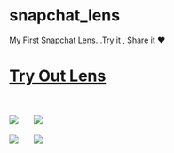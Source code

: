 # snapchat_lens

My First Snapchat Lens...Try it , Share it ❤️

# [Try Out Lens](https://www.snapchat.com/unlock/?type=SNAPCODE&uuid=0b007fa878c5450d8b46d87e6e464c7c&metadata=01)
<br><br>
<img src="screenshots/ss2.png" >
 &nbsp;&nbsp;&nbsp;&nbsp;&nbsp;
<img src="screenshots/ss1.png" >
<br><br>
<img src="screenshots/ss3.png" >
 &nbsp;&nbsp;&nbsp;&nbsp;&nbsp;
<img src="screenshots/ss4.png" >

